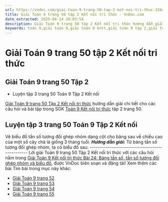 ```yaml
---
url: https://vndoc.com/giai-toan-9-trang-50-tap-2-ket-noi-tri-thuc-336441
title: Giải Toán 9 trang 50 tập 2 Kết nối tri thức - VnDoc.com
date_extracted: 2025-04-14 20:03:54
description: Giải Toán 9 trang 50 tập 2 Kết nối tri thức hướng dẫn giải chi tiết các câu hỏi và bài tập trong SGK Toán 9 Kết nối tri thức tập 2.
keywords: toán 9,giải toán 9,giải toán 9 kntt,giải toán 9 tập 2,giải toán 9 kết nối tri thức,toán 9 kết nối tri thức tập 2,Toán 9 Kết nối tri thức bài Bài 24 Bảng tần số,tần số tương đối ghép nhóm và biểu đồ,giải Toán 9 Kết nối tri thức Bài 24 Bảng tần số,giải toán 9 kntt Bài 24 Bảng tần số,Bài 24 Bảng tần số,toán 9 bài 24,giải toán 9 trang 50,giải toán 9 trang 50 kết nối,toán 9 trang 50 kết nối tri thức,toán 9 kntt tập 2 trang 50,toán 9 kết nối trang 50,luyện tập 3 sgk toán 9 tập 2
---
```


# Giải Toán 9 trang 50 tập 2 Kết nối tri thức
## Giải Toán 9 trang 50 Tập 2
  * Luyện tập 3 trang 50 Toán 9 Tập 2 Kết nối

[Giải Toán 9 trang 50 Tập 2 Kết nối tri thức](<https://vndoc.com/giai-toan-9-trang-50-tap-2-ket-noi-tri-thuc-336441>) hướng dẫn giải chi tiết cho các câu hỏi và bài tập trong SGK [Toán 9 Kết nối tri thức](<https://vndoc.com/toan-9-ket-noi-tri-thuc>) tập 2 trang 50.
## **Luyện tập 3 trang 50 Toán 9 Tập 2 Kết nối**
Vẽ biểu đồ tần số tương đối ghép nhóm dạng cột cho bảng sau về chiều cao của một số cây chà là giống 3 tháng tuổi.
_**Hướng dẫn giải:**_
Từ bảng tần số tương đối ghép nhóm, ta có biểu đồ sau:
\-----------------------------------------------
Lời giải Toán 9 trang 50 Tập 2 Kết nối tri thức với các câu hỏi nằm trong [Giải Toán 9 Kết nối tri thức Bài 24: Bảng tần số, tần số tương đối ghép nhóm và biểu đồ](<https://vndoc.com/toan-9-ket-noi-tri-thuc-bai-24-bang-tan-so-tan-so-tuong-doi-ghep-nhom-va-bieu-do-334321>), được VnDoc biên soạn và đăng tải\!
Xem thêm các bài Tìm bài trong mục này khác:
  * [Giải Toán 9 trang 52 ](</giai-toan-9-trang-52-tap-2-ket-noi-tri-thuc-336442>)
  * [Giải Toán 9 trang 53 ](</giai-toan-9-trang-53-tap-2-ket-noi-tri-thuc-336446>)
  * [Giải Toán 9 trang 54 ](</giai-toan-9-trang-54-tap-2-ket-noi-tri-thuc-336674>)
  * [Giải Toán 9 trang 55 ](</giai-toan-9-trang-55-tap-2-ket-noi-tri-thuc-336677>)

